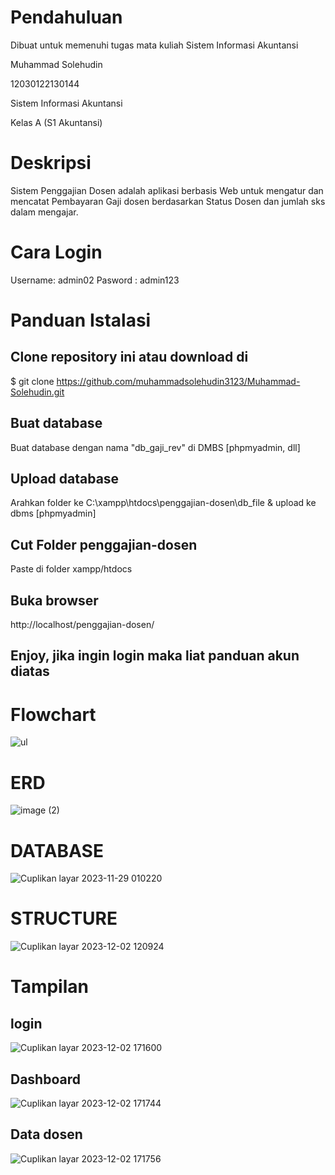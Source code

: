 # Pendahuluan 
Dibuat untuk memenuhi tugas mata kuliah Sistem Informasi Akuntansi

Muhammad Solehudin

12030122130144

Sistem Informasi Akuntansi

Kelas A (S1 Akuntansi)
# Deskripsi
Sistem Penggajian Dosen  adalah aplikasi berbasis Web untuk mengatur dan mencatat Pembayaran Gaji dosen berdasarkan Status Dosen dan jumlah sks dalam mengajar.
# Cara Login
Username: admin02
Pasword : admin123
# Panduan Istalasi
## Clone repository ini atau download di
$ git clone https://github.com/muhammadsolehudin3123/Muhammad-Solehudin.git
## Buat database
Buat database dengan nama "db_gaji_rev" di DMBS [phpmyadmin, dll]

## Upload database
Arahkan folder ke C:\xampp\htdocs\penggajian-dosen\db_file & upload ke dbms [phpmyadmin]

## Cut Folder penggajian-dosen
Paste di folder xampp/htdocs

## Buka browser
http://localhost/penggajian-dosen/

## Enjoy, jika ingin login maka liat panduan akun diatas
# Flowchart
![ul](https://github.com/Solehudin3123/Sistem-penggajian/assets/152485242/04bb892e-c891-4a2c-aac9-c2a05f3475d2)
# ERD
![image (2)](https://github.com/Solehudin3123/Sistem-penggajian/assets/152485242/64632938-d5bd-4624-be21-0e5e9eb0ab43)
# DATABASE
![Cuplikan layar 2023-11-29 010220](https://github.com/Solehudin3123/Sistem-penggajian/assets/152485242/7f7d7c42-d540-44d0-96b7-77545da71eb1)
# STRUCTURE
![Cuplikan layar 2023-12-02 120924](https://github.com/Solehudin3123/Sistem-penggajian/assets/152485242/de44db4f-b046-47be-bd87-54c9a9e540a3)
# Tampilan
## login
![Cuplikan layar 2023-12-02 171600](https://github.com/muhammadsolehudin3123/Muhammad-Solehudin/assets/152485242/bf9ea1f4-ef98-4abb-b940-90aacf7647db)
## Dashboard
![Cuplikan layar 2023-12-02 171744](https://github.com/muhammadsolehudin3123/Muhammad-Solehudin/assets/152485242/2eb83d44-7b8b-4f54-ba1c-d0fa323447e6)
## Data dosen
![Cuplikan layar 2023-12-02 171756](https://github.com/muhammadsolehudin3123/Muhammad-Solehudin/assets/152485242/136e66e1-f983-4447-b535-7dfd3179c731)

